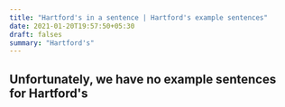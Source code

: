 ```yaml
---
title: "Hartford's in a sentence | Hartford's example sentences"
date: 2021-01-20T19:57:50+05:30
draft: falses
summary: "Hartford's"
---
```

## Unfortunately, we have no example sentences for Hartford's                 
